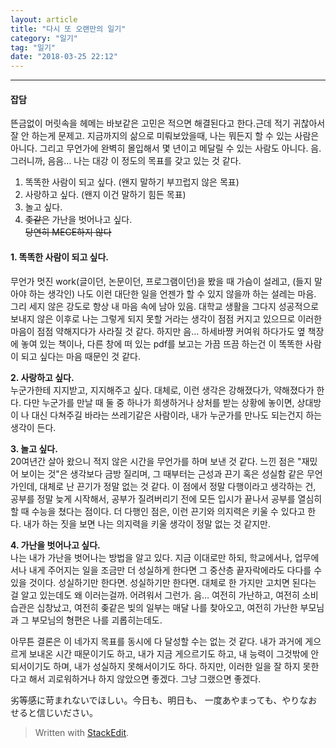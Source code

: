 ```yaml
---
layout: article
title: "다시 또 오랜만의 일기"
category: "일기"
tag: "일기"
date: "2018-03-25 22:12"
---
```

<hr>
<h4 id="잡담">잡담</h4>
<p>뜬금없이 머릿속을 헤메는 바보같은 고민은 적으면 해결된다고 한다.근데 적기 귀찮아서 잘 안 하는게 문제고. 지금까지의 삶으로 미뤄보았을때, 나는 뭐든지 할 수 있는 사람은 아니다. 그리고 무언가에 완벽히 몰입해서 몇 년이고 메달릴 수 있는 사람도 아니다. 음. 그러니까, 음음… 나는 대강 이 정도의 목표를 갖고 있는 것 같다.</p>
<ol>
<li>똑똑한 사람이 되고 싶다. (왠지 말하기 부끄럽지 않은 목표)</li>
<li>사랑하고 싶다. (왠지 이건 말하기 힘든 목표)</li>
<li>놀고 싶다.</li>
<li><s>좆같은</s> 가난을 벗어나고 싶다.<br>
<s>당연히 MECE하지 않다</s></li>
</ol>
<h4 id="똑똑한-사람이-되고-싶다.">1. 똑똑한 사람이 되고 싶다.</h4>
<p>무언가 멋진 work(글이던, 논문이던, 프로그램이던)을 봤을 때 가슴이 설레고, (들지 말아야 하는 생각인) 나도 이런 대단한 일을 언젠가 할 수 있지 않을까 하는 설레는 마음. 그리 세지 않은 강도로 항상 내 마음 속에 남아 있음. 대학교 생활을 그다지 성공적으로 보내지 않은 이후로 나는 그렇게 되지 못할 거라는 생각이 점점 커지고 있으므로 이러한 마음이 점점 약해지다가 사라질 것 같다. 하지만 음… 하세바쨩 커여워 하다가도 옆 책장에 놓여 있는 책이나, 다른 창에 떠 있는 pdf를 보고는 가끔 뜨끔 하는건 이 똑똑한 사람이 되고 싶다는 마음 때문인 것 같다.</p>
<p><strong>2. 사랑하고 싶다.</strong><br>
누군가한테 지지받고, 지지해주고 싶다. 대체로, 이런 생각은 강해졌다가, 약해졌다가 한다. 다만 누군가를 만날 때 둘 중 하나가 희생하거나 상처를 받는 상황에 놓이면, 상대방이 나 대신 다쳐주길 바라는 쓰레기같은 사람이라, 내가 누군가를 만나도 되는건지 하는 생각이 든다.</p>
<p><strong>3. 놀고 싶다.</strong><br>
20여년간 살아 왔으니 적지 않은 시간을 무언가를 하며 보낸 것 같다. 느낀 점은 "재밌어 보이는 것"은 생각보다 금방 질리며, 그 때부터는 근성과 끈기 혹은 성실함 같은 무언가인데, 대체로 난 끈기가 정말 없는 것 같다. 이 점에서 정말 다행이라고 생각하는 건, 공부를 정말 늦게 시작해서, 공부가 질려버리기 전에 모든 입시가 끝나서 공부를 열심히 할 때 수능을 쳤다는 점이다. 더 다행인 점은, 이런 끈기와 의지력은 키울 수 있다고 한다. 내가 하는 짓을 보면 나는 의지력을 키울 생각이 정말 없는 것 같지만.</p>
<p><strong>4. 가난을 벗어나고 싶다.</strong><br>
나는 내가 가난을 벗어나는 방법을 알고 있다. 지금 이대로만 하되, 학교에서나, 업무에서나 내게 주어지는 일을 조금만 더 성실하게 한다면 그 중산층 끝자락에라도 다다를 수 있을 것이다. 성실하기만 한다면. 성실하기만 한다면. 대체로 한 가지만 고치면 된다는 걸 알고 있는데도 왜 이러는걸까. 어려워서 그런가. 음… 여전히 가난하고, 여전히 소비습관은 십창났고, 여전히 좆같은 빚의 일부는 매달 나를 찾아오고, 여전히 가난한 부모님과 그 부모님의 형편은 나를 괴롭히는데도.</p>
<p>아무튼 결론은 이 네가지 목표를 동시에 다 달성할 수는 없는 것 같다. 내가 과거에 게으르게 보내온 시간 때문이기도 하고, 내가 지금 게으르기도 하고, 내 능력이 그것밖에 안되서이기도 하며, 내가 성실하지 못해서이기도 하다. 하지만, 이러한 일을 잘 하지 못한다고 해서 괴로워하거나 하지 않았으면 좋겠다. 그냥 그랬으면 좋겠다.</p>
劣等感に苛まれないでほしい。今日も、明日も、
一度あやまっても、やりなおせると信じいださい。
<blockquote>
<p>Written with <a href="https://stackedit.io/">StackEdit</a>.</p>
</blockquote>
